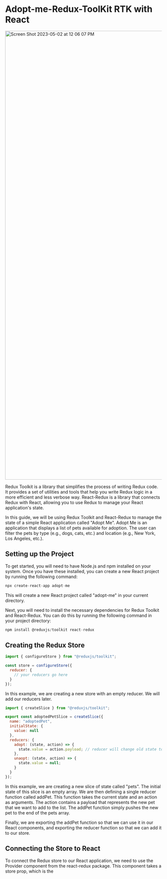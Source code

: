 # Adopt-me-Redux-ToolKit RTK with React

<img width="1446" alt="Screen Shot 2023-05-02 at 12 06 07 PM" src="https://user-images.githubusercontent.com/50789325/235735624-28a055c9-a379-45ce-99fd-6c75da1f1da7.png">

Redux Toolkit is a library that simplifies the process of writing Redux code. It provides a set of utilities and tools that help you write Redux logic in a more efficient and less verbose way. React-Redux is a library that connects Redux with React, allowing you to use Redux to manage your React application's state.

In this guide, we will be using Redux Toolkit and React-Redux to manage the state of a simple React application called "Adopt Me". Adopt Me is an application that displays a list of pets available for adoption. The user can filter the pets by type (e.g., dogs, cats, etc.) and location (e.g., New York, Los Angeles, etc.).

## Setting up the Project

To get started, you will need to have Node.js and npm installed on your system. Once you have these installed, you can create a new React project by running the following command:

```js
npx create-react-app adopt-me
```

This will create a new React project called "adopt-me" in your current directory.

Next, you will need to install the necessary dependencies for Redux Toolkit and React-Redux. You can do this by running the following command in your project directory:

```js
npm install @reduxjs/toolkit react-redux
```

## Creating the Redux Store

```js
import { configureStore } from "@reduxjs/toolkit";

const store = configureStore({
  reducer: {
    // your reducers go here
  }
});
```

In this example, we are creating a new store with an empty reducer. We will add our reducers later.

```js
import { createSlice } from "@reduxjs/toolkit";

export const adoptedPetSlice = createSlice({
  name: "adoptedPet",
  initialState: {
    value: null
  },
  reducers: {
    adopt: (state, action) => {
      state.value = action.payload; // reducer will change old state to new state
    },
    unaopt: (state, action) => {
      state.value = null;
    }
  }
});
```

In this example, we are creating a new slice of state called "pets". The initial state of this slice is an empty array. We are then defining a single reducer function called addPet. This function takes the current state and an action as arguments. The action contains a payload that represents the new pet that we want to add to the list. The addPet function simply pushes the new pet to the end of the pets array.

Finally, we are exporting the addPet function so that we can use it in our React components, and exporting the reducer function so that we can add it to our store.

## Connecting the Store to React

To connect the Redux store to our React application, we need to use the Provider component from the react-redux package. This component takes a store prop, which is the
